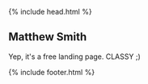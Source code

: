 {% include head.html %}
## Matthew Smith

Yep, it's a free landing page.  CLASSY ;)



{% include footer.html %}
